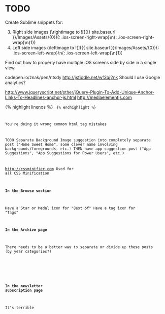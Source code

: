 TODO
=================

Create Sublime snippets for:

3. Right side images (\rightimage to ![]({{ site.baseurl }}/Images/Assets/{0}){: .ios-screen-right-wrap}\n{: .ios-screen-right-wrap}\n{1})
4. Left side images (\leftimage to ![]({{ site.baseurl }}/Images/Assets/{0}){: .ios-screen-left-wrap}\n{: .ios-screen-left-wrap}\n{1})

Find out how to properly have multiple iOS screens side by side in a single view.

codepen.io/znak/pen/ntsdy
http://jsfiddle.net/wf3qj2nk
Should I use Google analytics?

http://www.jqueryscript.net/other/jQuery-Plugin-To-Add-Unique-Anchor-Links-To-Headlines-anchor-js.html
http://mediaelementjs.com

{% highlight <language> linenos %}
    <code>
{% endhighlight %}

You're doing it wrong common html tag mistakes

TODO
Separate Background Image suggestion into completely separate post ("Home Sweet Home", some clever name involving backgrounds/foregrounds, etc.)
THEN have app suggestion post ("App Suggestions", "App Suggestions for Power Users", etc.)

http://cssminifier.com Used for all CSS Minification

#### In the Browse section

Have a Star or Medal icon for "Best of"
Have a tag icon for "Tags"

#### In the Archive page

There needs to be a better way to separate or divide up these posts (by year categories?)

<!-- {% for post in site.posts %}
  {% unless post.next %}
  <ul id="archive-list">
  {% else %}
  {% capture year %}{{ post.date | date: '%Y' }}{% endcapture %}
  {% capture nyear %}{{ post.next.date | date: '%Y' }}{% endcapture %}
  {% if year != nyear %}
  </ul>
  <h2>{{ post.date | date: '%Y' }}</h2>
  <ul id="archive-list">
  {% endif %}
  {% endunless %}
    <li style="margin-bottom:1rem;">
                <a class="text-link" href="{{ post.url | prepend: site.baseurl | replace: '//', '/' }}"><span>{{ post.title }}<span></a><span class="weak">- {{ post.date | date: "%B %-d, %Y" }}</span>
            </li>
{% endfor %} -->

<!-- <h2 class="medium-bottom-pad">{{ page.title }}</h2>

{% assign currentYear=nil %}
{% for post in page.posts %}
    {% capture year %}{{ post.date | date: '%Y' }}{% endcapture %}
    {% if currentYear == nil %}
        {% assign currentYear=year %}
        <h3>1024</h3>
        <ul id="archive-list">
    {% endif %}
    {% if year != currentYear %}
        {% assign currentYear=year %}
        </ul>
        <h3>20134</h3>
        <ul id="archive-list">
    {% endif %}
    <li>
        <a class="text-link" href="{{ post.url | prepend: site.baseurl | replace: '//', '/' }}"><span>{{ post.title }}<span></a><span class="weak">- {{ post.date | date: "%B %-d, %Y" }}</span>
    </li>
{% endfor %}
</ul> -->

#### In the newsletter subscription page

It's terrible